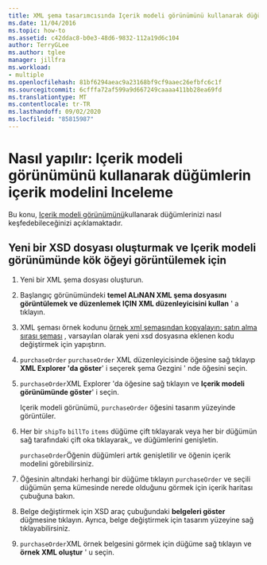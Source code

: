 ```yaml
---
title: XML şema tasarımcısında Içerik modeli görünümünü kullanarak düğümleri inceleyin
ms.date: 11/04/2016
ms.topic: how-to
ms.assetid: c42ddac8-b0e3-48d6-9832-112a19d6c104
author: TerryGLee
ms.author: tglee
manager: jillfra
ms.workload:
- multiple
ms.openlocfilehash: 81bf6294aeac9a23168bf9cf9aaec26efbfc6c1f
ms.sourcegitcommit: 6cfffa72af599a9d667249caaaa411bb28ea69fd
ms.translationtype: MT
ms.contentlocale: tr-TR
ms.lasthandoff: 09/02/2020
ms.locfileid: "85815987"
---
```

# <a name="how-to-examine-the-content-model-of-nodes-using-the-content-model-view"></a>Nasıl yapılır: Içerik modeli görünümünü kullanarak düğümlerin içerik modelini Inceleme

Bu konu, [Içerik modeli görünümünü](../xml-tools/content-model-view.md)kullanarak düğümlerinizi nasıl keşfedebileceğinizi açıklamaktadır.

## <a name="to-create-a-new-xsd-file-and-display-the-root-element-in-the-content-model-view"></a>Yeni bir XSD dosyası oluşturmak ve Içerik modeli görünümünde kök öğeyi görüntülemek için

1. Yeni bir XML şema dosyası oluşturun.

2. Başlangıç görünümündeki **temel ALıNAN XML şema dosyasını görüntülemek ve düzenlemek IÇIN XML düzenleyicisini kullan** ' a tıklayın.

3. XML şeması örnek kodunu [örnek xml şemasından kopyalayın: satın alma sırası şeması](../xml-tools/sample-xsd-file-purchase-order-schema.md) , varsayılan olarak yeni xsd dosyasına eklenen kodu değiştirmek için yapıştırın.

4. `purchaseOrder` `purchaseOrder` XML düzenleyicisinde öğesine sağ tıklayıp **XML Explorer 'da göster**' i seçerek şema Gezgini ' nde öğesini seçin.

5. `purchaseOrder`XML Explorer 'da öğesine sağ tıklayın ve **Içerik modeli görünümünde göster**' i seçin.

     Içerik modeli görünümü, `purchaseOrder` öğesini tasarım yüzeyinde görüntüler.

6. Her bir `shipTo` `billTo` `items` düğüme çift tıklayarak veya her bir düğümün sağ tarafındaki çift oka tıklayarak,, ve düğümlerini genişletin.

     `purchaseOrder`Öğenin düğümleri artık genişletilir ve öğenin içerik modelini görebilirsiniz.

7. Öğesinin altındaki herhangi bir düğüme tıklayın `purchaseOrder` ve seçili düğümün şema kümesinde nerede olduğunu görmek için içerik haritası çubuğuna bakın.

8. Belge değiştirmek için XSD araç çubuğundaki **belgeleri göster** düğmesine tıklayın. Ayrıca, belge değiştirmek için tasarım yüzeyine sağ tıklayabilirsiniz.

9. `purchaseOrder`XML örnek belgesini görmek için düğüme sağ tıklayın ve **örnek XML oluştur** ' u seçin.
